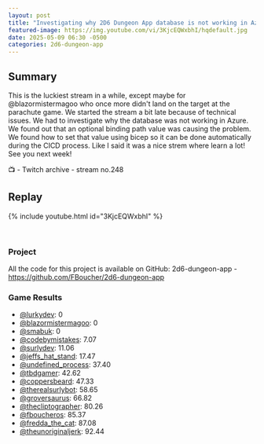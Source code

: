 ```yaml
---
layout: post
title: "Investigating why 2D6 Dungeon App database is not working in Azure (stream 248)"
featured-image: https://img.youtube.com/vi/3KjcEQWxbhI/hqdefault.jpg
date: 2025-05-09 06:30 -0500
categories: 2d6-dungeon-app
---
```

## Summary

This is the luckiest stream in a while, except maybe for @blazormistermagoo who once more didn't land on the target at the parachute game. We started the stream a bit late because of technical issues. We had to investigate why the database was not working in Azure. We found out that an optional binding path value was causing the problem. We found how to set that value using bicep so it can be done automatically during the CICD process. Like I said it was a nice strem where learn a lot! See you next week!

📺 - Twitch archive - stream no.248

## Replay

{% include youtube.html id="3KjcEQWxbhI" %}

<br/><!--more-->

### Project

All the code for this project is available on GitHub: 2d6-dungeon-app - https://github.com/FBoucher/2d6-dungeon-app

### Game Results

- [@lurkydev](https://www.twitch.tv/lurkydev): 0
- [@blazormistermagoo](https://www.twitch.tv/blazormistermagoo): 0
- [@smabuk](https://www.twitch.tv/smabuk): 0
- [@codebymistakes](https://www.twitch.tv/codebymistakes): 7.07
- [@surlydev](https://www.twitch.tv/surlydev): 11.06
- [@jeffs_hat_stand](https://www.twitch.tv/jeffs_hat_stand): 17.47
- [@undefined_process](https://www.twitch.tv/undefined_process): 37.40
- [@tbdgamer](https://www.twitch.tv/tbdgamer): 42.62
- [@coppersbeard](https://www.twitch.tv/coppersbeard): 47.33
- [@therealsurlybot](https://www.twitch.tv/therealsurlybot): 58.65
- [@groversaurus](https://www.twitch.tv/groversaurus): 66.82
- [@thecliptographer](https://www.twitch.tv/thecliptographer): 80.26
- [@fboucheros](https://www.twitch.tv/fboucheros): 85.37
- [@fredda_the_cat](https://www.twitch.tv/fredda_the_cat): 87.08
- [@theunoriginaljerk](https://www.twitch.tv/theunoriginaljerk): 92.44
